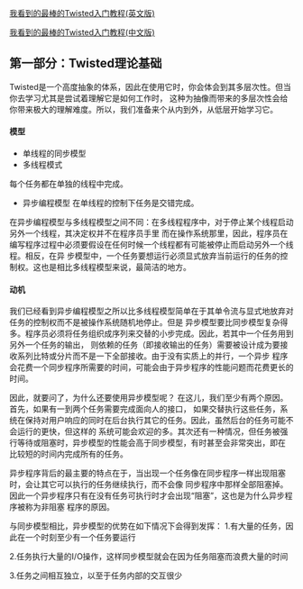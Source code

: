 
[我看到的最棒的Twisted入门教程(英文版)](http://krondo.com/in-which-we-begin-at-the-beginning/)

[我看到的最棒的Twisted入门教程(中文版)](http://blog.sina.com.cn/s/blog_704b6af70100py9n.html)
## 第一部分：Twisted理论基础
Twisted是一个高度抽象的体系，因此在使用它时，你会体会到其多层次性。但当你去学习尤其是尝试着理解它是如何工作时，
这种为抽像而带来的多层次性会给你带来极大的理解难度。所以，我们准备来个从内到外，从低层开始学习它。

#### 模型
* 单线程的同步模型
* 多线程模式

每个任务都在单独的线程中完成。

* 异步编程模型
在单线程的控制下任务是交错完成。

在异步编程模型与多线程模型之间不同：在多线程程序中，对于停止某个线程启动另外一个线程，其决定权并不在程序员手里
而在操作系统那里，因此，程序员在编写程序过程中必须要假设在任何时候一个线程都有可能被停止而启动另外一个线程。相反，在异
步模型中，一个任务要想运行必须显式放弃当前运行的任务的控制权。这也是相比多线程模型来说，最简洁的地方。

#### 动机
我们已经看到异步编程模型之所以比多线程模型简单在于其单令流与显式地放弃对任务的控制权而不是被操作系统随机地停止。但是
异步模型要比同步模型复杂得多。程序员必须将任务组织成序列来交替的小步完成。因此，若其中一个任务用到另外一个任务的输出，
则依赖的任务（即接收输出的任务）需要被设计成为要接收系列比特或分片而不是一下全部接收。由于没有实质上的并行，一个异步
程序会花费一个同步程序所需要的时间，可能会由于异步程序的性能问题而花费更长的时间。

因此，就要问了，为什么还要使用异步模型呢？ 在这儿，我们至少有两个原因。首先，如果有一到两个任务需要完成面向人的接口，
如果交替执行这些任务，系统在保持对用户响应的同时在后台执行其它的任务。因此，虽然后台的任务可能不会运行的更快，但这样的
系统可能会欢迎的多。其次还有一种情况，但任务被强行等待或阻塞时，异步模型的性能会高于同步模型，有时甚至会非常突出，即在
比较短的时间内完成所有的任务。

异步程序背后的最主要的特点在于，当出现一个任务像在同步程序一样出现阻塞时，会让其它可以执行的任务继续执行，而不会像
同步程序中那样全部阻塞掉。因此一个异步程序只有在没有任务可执行时才会出现“阻塞”，这也是为什么异步程序被称为非阻塞
程序的原因。

与同步模型相比，异步模型的优势在如下情况下会得到发挥：
1.有大量的任务，因此在一个时刻至少有一个任务要运行

2.任务执行大量的I/O操作，这样同步模型就会在因为任务阻塞而浪费大量的时间

3.任务之间相互独立，以至于任务内部的交互很少












